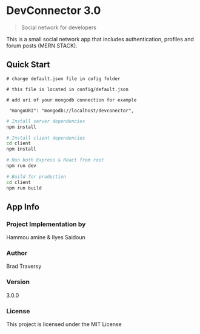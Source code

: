 # DevConnector 3.0

> Social network for developers

This is a small social network app that includes authentication, profiles and forum posts (MERN STACK).

## Quick Start

```
# change default.json file in cofig folder

# this file is located in config/default.json

# add uri of your mongodb connection for example

 "mongoURI": "mongodb://localhost/devconector",

```

```bash
# Install server dependencies
npm install

# Install client dependencies
cd client
npm install

# Run both Express & React from root
npm run dev

# Build for production
cd client
npm run build
```

## App Info

### Project Implementation by

Hammou amine & Ilyes Saidoun

### Author

Brad Traversy

### Version

3.0.0

### License

This project is licensed under the MIT License
